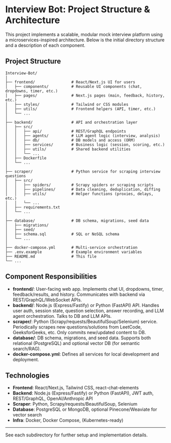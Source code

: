 # Interview Bot: Project Structure & Architecture

This project implements a scalable, modular mock interview platform using a microservices-inspired architecture. Below is the initial directory structure and a description of each component.

## Project Structure

```
Interview-Bot/
│
├── frontend/                # React/Next.js UI for users
│   ├── components/          # Reusable UI components (chat, dropdowns, timer, etc.)
│   ├── pages/               # Next.js pages (main, feedback, history, etc.)
│   ├── styles/              # Tailwind or CSS modules
│   ├── utils/               # Frontend helpers (API, timer, etc.)
│   └── ...
│
├── backend/                 # API and orchestration layer
│   ├── src/
│   │   ├── api/             # REST/GraphQL endpoints
│   │   ├── agents/          # LLM agent logic (interview, analysis)
│   │   ├── db/              # DB models and access (ORM)
│   │   ├── services/        # Business logic (session, scoring, etc.)
│   │   ├── utils/           # Shared backend utilities
│   │   └── ...
│   ├── Dockerfile
│   └── ...
│
├── scraper/                 # Python service for scraping interview questions
│   ├── src/
│   │   ├── spiders/         # Scrapy spiders or scraping scripts
│   │   ├── pipelines/       # Data cleaning, deduplication, diffing
│   │   ├── utils/           # Helper functions (proxies, delays, etc.)
│   │   └── ...
│   ├── requirements.txt
│   └── ...
│
├── database/                # DB schema, migrations, seed data
│   ├── migrations/
│   ├── seed/
│   ├── schema.sql           # SQL or NoSQL schema
│   └── ...
│
├── docker-compose.yml       # Multi-service orchestration
├── .env.example             # Example environment variables
├── README.md                # This file
└── ...
```

## Component Responsibilities

- **frontend/**: User-facing web app. Implements chat UI, dropdowns, timer, feedback/results, and history. Communicates with backend via REST/GraphQL/WebSocket APIs.
- **backend/**: Node.js (Express/Fastify) or Python (FastAPI) API. Handles user auth, session state, question selection, answer recording, and LLM agent orchestration. Talks to DB and LLM APIs.
- **scraper/**: Python (Scrapy/requests/BeautifulSoup/Selenium) service. Periodically scrapes new questions/solutions from LeetCode, GeeksforGeeks, etc. Only commits new/updated content to DB.
- **database/**: DB schema, migrations, and seed data. Supports both relational (PostgreSQL) and optional vector DB (for semantic search/RAG).
- **docker-compose.yml**: Defines all services for local development and deployment.

## Technologies
- **Frontend**: React/Next.js, Tailwind CSS, react-chat-elements
- **Backend**: Node.js (Express/Fastify) or Python (FastAPI), JWT auth, REST/GraphQL, OpenAI/Anthropic API
- **Scraper**: Python, Scrapy/requests/BeautifulSoup, Selenium
- **Database**: PostgreSQL or MongoDB, optional Pinecone/Weaviate for vector search
- **Infra**: Docker, Docker Compose, (Kubernetes-ready)

---

See each subdirectory for further setup and implementation details.